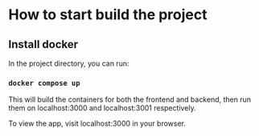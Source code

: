 # How to start build the project

## Install docker

In the project directory, you can run:

### `docker compose up`

This will build the containers for both the frontend and backend, then run them on localhost:3000 and localhost:3001 respectively.

To view the app, visit localhost:3000 in your browser.
